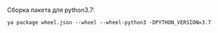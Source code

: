 Сборка пакета для python3.7:
```
ya package wheel.json --wheel --wheel-python3 -DPYTHON_VERSION=3.7
```
